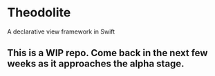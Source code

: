 # Theodolite
A declarative view framework in Swift

## This is a WIP repo. Come back in the next few weeks as it approaches the alpha stage.
